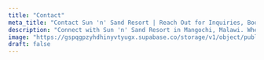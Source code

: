 ```yaml
---
title: "Contact"
meta_title: "Contact Sun 'n' Sand Resort | Reach Out for Inquiries, Bookings, and More"
description: "Connect with Sun 'n' Sand Resort in Mangochi, Malawi. Whether you have inquiries, want to make a booking, or simply reach out, our contact page provides the information you need. Experience premier hospitality on the shores of Lake Malawi. Reach us today for a seamless stay at our resort paradise."
image: "https://gspqgpzyhdhinyvtyugx.supabase.co/storage/v1/object/public/images/galleryPage/beach-view-with-trees.jpg"
draft: false
---
```

